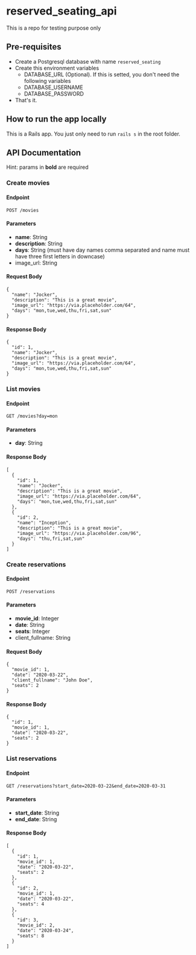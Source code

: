 # reserved_seating_api
This is a repo for testing purpose only

## Pre-requisites

- Create a Postgresql database with name `reserved_seating`
- Create this environment variables
    - DATABASE_URL (Optional). If this is setted, you don't need the following variables
    - DATABASE_USERNAME
    - DATABASE_PASSWORD
- That's it.

## How to run the app locally

This is a Rails app. You just only need to run `rails s` in the root folder.

## API Documentation

Hint: params in **bold** are required

### Create movies

#### Endpoint

    POST /movies

#### Parameters
- **name**: String
- **description**: String
- **days**: String (must have day names comma separated and name must have three first letters in downcase)
- image_url: String

#### Request Body

    {
      "name": "Jocker",
      "description": "This is a great movie",
      "image_url": "https://via.placeholder.com/64",
      "days": "mon,tue,wed,thu,fri,sat,sun"
    }

#### Response Body

    {
      "id": 1,
      "name": "Jocker",
      "description": "This is a great movie",
      "image_url": "https://via.placeholder.com/64",
      "days": "mon,tue,wed,thu,fri,sat,sun"
    }

### List movies

#### Endpoint

    GET /movies?day=mon

#### Parameters
- **day**: String

#### Response Body

    [
      {
        "id": 1,
        "name": "Jocker",
        "description": "This is a great movie",
        "image_url": "https://via.placeholder.com/64",
        "days": "mon,tue,wed,thu,fri,sat,sun"
      },
      {
        "id": 2,
        "name": "Inception",
        "description": "This is a great movie",
        "image_url": "https://via.placeholder.com/96",
        "days": "thu,fri,sat,sun"
      }
    ]
      

### Create reservations

#### Endpoint

    POST /reservations

#### Parameters
- **movie_id**: Integer
- **date**: String
- **seats**: Integer
- client_fullname: String

#### Request Body

    {
      "movie_id": 1,
      "date": "2020-03-22",
      "client_fullname": "John Doe",
      "seats": 2
    }

#### Response Body

    {
      "id": 1,
      "movie_id": 1,
      "date": "2020-03-22",
      "seats": 2
    }

### List reservations

#### Endpoint

    GET /reservations?start_date=2020-03-22&end_date=2020-03-31

#### Parameters
- **start_date**: String
- **end_date**: String

#### Response Body

    [
      {
        "id": 1,
        "movie_id": 1,
        "date": "2020-03-22",
        "seats": 2
      },
      {
        "id": 2,
        "movie_id": 1,
        "date": "2020-03-22",
        "seats": 4
      },
      {
        "id": 3,
        "movie_id": 2,
        "date": "2020-03-24",
        "seats": 8
      }
    ]
